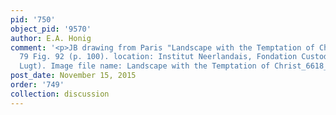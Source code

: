 ```yaml
---
pid: '750'
object_pid: '9570'
author: E.A. Honig
comment: '<p>JB drawing from Paris "Landscape with the Temptation of Christ." Ertz
  79 Fig. 92 (p. 100). location: Institut Neerlandais, Fondation Custodia (Coll. F.
  Lugt). Image file name: Landscape with the Temptation of Christ_6618_Fondation Custodia</p>'
post_date: November 15, 2015
order: '749'
collection: discussion
---
```

